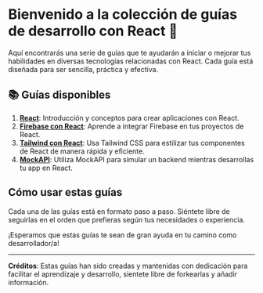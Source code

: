 # Bienvenido a la colección de guías de desarrollo con React 🎉

Aquí encontrarás una serie de guías que te ayudarán a iniciar o mejorar tus habilidades en diversas tecnologías relacionadas con React. Cada guía está diseñada para ser sencilla, práctica y efectiva.

## 📚 Guías disponibles

1. **[React](./React/README.md)**: Introducción y conceptos para crear aplicaciones con React.
2. **[Firebase con React](./Firebase/README.md)**: Aprende a integrar Firebase en tus proyectos de React.
3. **[Tailwind con React](./Tailwind/README.md)**: Usa Tailwind CSS para estilizar tus componentes de React de manera rápida y eficiente.
4. **[MockAPI](./Tailwind/README.md)**: Utiliza MockAPI para simular un backend mientras desarrollas tu app en React.

## Cómo usar estas guías

Cada una de las guías está en formato paso a paso. Siéntete libre de seguirlas en el orden que prefieras según tus necesidades o experiencia.

¡Esperamos que estas guías te sean de gran ayuda en tu camino como desarrollador/a!

---

**Créditos**: Estas guías han sido creadas y mantenidas con dedicación para facilitar el aprendizaje y desarrollo, sientete libre de forkearlas y añadir información.
